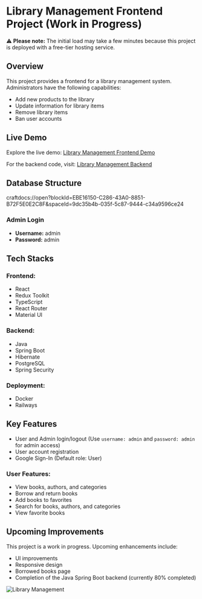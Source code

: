 # Library Management Frontend Project (Work in Progress)

:warning: **Please note:** The initial load may take a few minutes because this project is deployed with a free-tier hosting service.

## Overview

This project provides a frontend for a library management system. Administrators have the following capabilities:

- Add new products to the library
- Update information for library items
- Remove library items
- Ban user accounts

## Live Demo

Explore the live demo: [Library Management Frontend Demo](https://library-quanbui.netlify.app/)

For the backend code, visit: [Library Management Backend](https://github.com/quanbui210/Library-backend)


## Database Structure
craftdocs://open?blockId=EBE16150-C286-43A0-8851-B72F5E0E2C8F&spaceId=9dc35b4b-035f-5c87-9444-c34a9596ce24

### Admin Login

- **Username:** admin
- **Password:** admin

## Tech Stacks

### Frontend:

- React
- Redux Toolkit
- TypeScript
- React Router
- Material UI

### Backend:

- Java
- Spring Boot
- Hibernate
- PostgreSQL
- Spring Security

### Deployment:

- Docker
- Railways

## Key Features

- User and Admin login/logout (Use `username: admin` and `password: admin` for admin access)
- User account registration
- Google Sign-In (Default role: User)

### User Features:

- View books, authors, and categories
- Borrow and return books
- Add books to favorites
- Search for books, authors, and categories
- View favorite books

## Upcoming Improvements

This project is a work in progress. Upcoming enhancements include:

- UI improvements
- Responsive design
- Borrowed books page
- Completion of the Java Spring Boot backend (currently 80% completed)

![Library Management](https://github.com/quanbui210/Library-Management/assets/89993167/4e755f03-98dd-4eca-b4c4-5cc1884bcdad)



